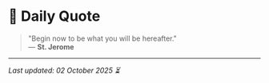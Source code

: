 # 📜 Daily Quote

> "Begin now to be what you will be hereafter."  
> — **St. Jerome**

---

_Last updated: 02 October 2025 ⏳_
